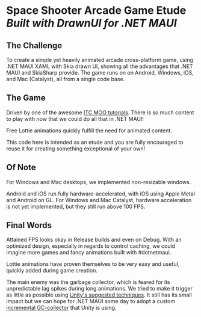 Space Shooter Arcade Game Etude<br>
***Built with DrawnUI for .NET MAUI***
===============

## The Challenge

To create a simple yet heavily animated arcade cross-platform game, using .NET MAUI XAML with Skia drawn UI, showing all the advantages that .NET MAUI and SkiaSharp provide. The game runs on on Android, Windows, iOS, and Mac (Catalyst), all from a single code base.

## The Game

Driven by one of the awesome [ITC MOO tutorials](https://www.youtube.com/@mooict/videos). There is so much content to play with now that we could do all that in .NET MAUI!

Free Lottie animations quickly fulfill the need for animated content.

This code here is intended as an etude and you are fully encouraged to reuse it for creating something exceptional of your own!

## Of Note

For Windows and Mac desktops, we implemented non-resizable windows.

Android and iOS run fully hardware-accelerated, with iOS using Apple Metal and Android on GL. For Windows and Mac Catalyst, hardware acceleration is not yet implemented, but they still run above 100 FPS.

## Final Words

Attained FPS looks okay in Release builds and even on Debug. With an optimized design, especially in regards to control caching, we could imagine more games and fancy animations built with #dotnetmaui.

Lottie animations have proven themselves to be very easy and useful, quickly added during game creation.

The main enemy was the garbage collector, which is feared for its unpredictable lag spikes during long animations.
We tried to make it trigger as little as possible using [Unity's suggested techniques](https://docs.unity3d.com/Manual/performance-garbage-collection-best-practices.html). It still has its small impact but we can hope for .NET MAUI some day to adopt a custom [incremental GC-collector](https://docs.unity3d.com/Manual/performance-garbage-collector.html) that Unity is using.
